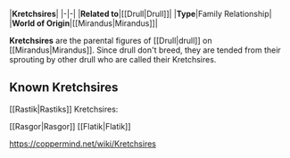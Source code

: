 |**Kretchsires**|
|-|-|
|**Related to**|[[Drull\|Drull]]|
|**Type**|Family Relationship|
|**World of Origin**|[[Mirandus\|Mirandus]]|

**Kretchsires** are the parental figures of [[Drull\|drull]] on [[Mirandus\|Mirandus]]. Since drull don't breed, they are tended from their sprouting by other drull who are called their Kretchsires.

## Known Kretchsires
[[Rastik\|Rastiks]] Kretchsires:


[[Rasgor\|Rasgor]]
[[Flatik\|Flatik]]



https://coppermind.net/wiki/Kretchsires